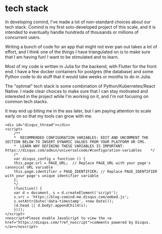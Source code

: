 # tech stack

In developing comind, I've made a lot of non-standard choices about our tech stack. Comind is my first solo-developed project of this scale, and it is intended to eventually handle hundreds of thousands or millions of concurrent users.

Writing a bunch of code for an app that might not ever pan out takes a lot of effort, and I think one of the things I have triangulated on is to make sure that I am having fun! I want to be stimulated and to learn.

Most of my code is written in Julia for the backend, with Flutter for the front end. I have a few docker containers for postgres (the database) and some Python code to do stuff that it would take weeks or months to do in Julia.

The "optimal" tech stack is some combination of Python/Kubernetes/React Native. I made clear choices to make sure that I can stay motivated and interested in the project while I'm working on it, and I'm not focusing on common tech stacks.

It may end up biting me in the ass later, but I am paying attention to scale early on so that my tools can grow with me.

~~~
<div id="disqus_thread"></div>
<script>
    /**
    *  RECOMMENDED CONFIGURATION VARIABLES: EDIT AND UNCOMMENT THE SECTION BELOW TO INSERT DYNAMIC VALUES FROM YOUR PLATFORM OR CMS.
    *  LEARN WHY DEFINING THESE VARIABLES IS IMPORTANT: https://disqus.com/admin/universalcode/#configuration-variables    */
    /*
    var disqus_config = function () {
    this.page.url = PAGE_URL;  // Replace PAGE_URL with your page's canonical URL variable
    this.page.identifier = PAGE_IDENTIFIER; // Replace PAGE_IDENTIFIER with your page's unique identifier variable
    };
    */
    (function() {
    var d = document, s = d.createElement('script');
    s.src = 'https://blog-comind-me.disqus.com/embed.js';
    s.setAttribute('data-timestamp', +new Date());
    (d.head || d.body).appendChild(s);
    })();
</script>
<noscript>Please enable JavaScript to view the <a href="https://disqus.com/?ref_noscript">comments powered by Disqus.</a></noscript>
~~~